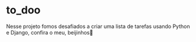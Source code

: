 # to_doo
Nesse projeto fomos desafiados a criar uma lista de tarefas usando Python e Django, confira o meu, beijinhos💋
